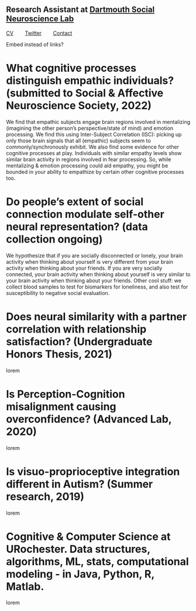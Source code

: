 ## Research Assistant at [Dartmouth Social Neuroscience Lab](http://www.dartmouth-socialneurolab.com)
[CV](https://drive.google.com/file/d/1re4ELCf2sCyWzUF3h9sbAehXcIgBKgx4/view?usp=sharing)&nbsp;&nbsp;&nbsp;&nbsp;&nbsp;&nbsp;&nbsp;&nbsp;[Twitter](https://twitter.com/SiddhantIyer6)&nbsp;&nbsp;&nbsp;&nbsp;&nbsp;&nbsp;&nbsp;&nbsp;[Contact](mailto:siddhant.kumar.iyer@gmail.com)  

Embed instead of links?

# What cognitive processes distinguish empathic individuals? (submitted to Social & Affective Neuroscience Society, 2022)  
We find that empathic subjects engage brain regions involved in mentalizing (imagining the other person’s perspective/state of mind) and emotion processing. We find this using Inter-Subject Correlation (ISC): picking up only those brain signals that all (empathic) subjects seem to commonly/synchronously exhibit.
We also find some evidence for other cognitive processes at play. Individuals with similar empathy levels show similar brain activity in regions involved in fear processing. So, while mentalizing & emotion processing could aid empathy, you might be bounded in your ability to empathize by certain other cognitive processes too.

# Do people’s extent of social connection modulate self-other neural representation? (data collection ongoing)  
We hypothesize that if you are socially disconnected or lonely, your brain activity when thinking about yourself is very different from your brain activity when thinking about your friends. If you are very socially connected, your brain activity when thinking about yourself is very similar to your brain activity when thinking about your friends. Other cool stuff: we collect blood samples to test for biomarkers for loneliness, and also test for susceptibility to negative social evaluation.

# Does neural similarity with a partner correlation with relationship satisfaction? (Undergraduate Honors Thesis, 2021)  
lorem

# Is Perception-Cognition misalignment causing overconfidence? (Advanced Lab, 2020)  
lorem

# Is visuo-proprioceptive integration different in Autism? (Summer research, 2019)  
lorem

# Cognitive & Computer Science at URochester. Data structures, algorithms, ML, stats, computational modeling - in Java, Python, R, Matlab.  
lorem
